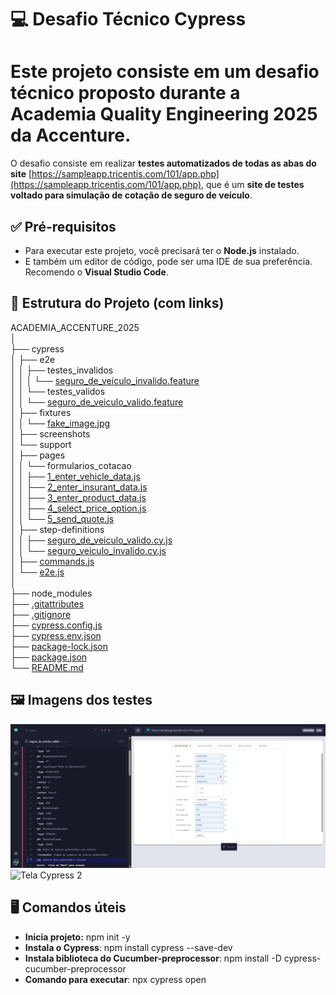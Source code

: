 # 💻 Desafio Técnico Cypress

# **Este projeto consiste em um desafio técnico proposto durante a Academia Quality Engineering 2025 da Accenture**.

O desafio consiste em realizar **testes automatizados de todas as abas do site** [https://sampleapp.tricentis.com/101/app.php](https://sampleapp.tricentis.com/101/app.php), que é um **site de testes voltado para simulação de cotação de seguro de veículo**.

## ✅ Pré-requisitos
- Para executar este projeto, você precisará ter o **Node.js** instalado.
- E também um editor de código, pode ser uma IDE de sua preferência. Recomendo o **Visual Studio Code**.

## 📁 Estrutura do Projeto (com links)

ACADEMIA_ACCENTURE_2025  
│  
├── cypress  
│   ├── e2e  
│   │   ├── testes_invalidos  
│   │   │   └── [seguro_de_veiculo_invalido.feature](cypress/e2e/testes_invalidos/seguro_de_veiculo_invalido.feature)  
│   │   └── testes_validos  
│   │       └── [seguro_de_veiculo_valido.feature](cypress/e2e/testes_validos/seguro_de_veiculo_valido.feature)  
│   ├── fixtures  
│   │   └── [fake_image.jpg](cypress/fixtures/fake_image.jpg)  
│   ├── screenshots  
│   └── support  
│       ├── pages  
│       │   └── formularios_cotacao  
│       │       ├── [1_enter_vehicle_data.js](cypress/support/pages/formularios_cotacao/1_enter_vehicle_data.js)  
│       │       ├── [2_enter_insurant_data.js](cypress/support/pages/formularios_cotacao/2_enter_insurant_data.js)  
│       │       ├── [3_enter_product_data.js](cypress/support/pages/formularios_cotacao/3_enter_product_data.js)  
│       │       ├── [4_select_price_option.js](cypress/support/pages/formularios_cotacao/4_select_price_option.js)  
│       │       └── [5_send_quote.js](cypress/support/pages/formularios_cotacao/5_send_quote.js)  
│       ├── step-definitions  
│       │   ├── [seguro_de_veiculo_valido.cy.js](cypress/support/step-definitions/seguro_de_veiculo_valido.cy.js)  
│       │   └── [seguro_veiculo_invalido.cy.js](cypress/support/step-definitions/seguro_veiculo_invalido.cy.js)  
│       ├── [commands.js](cypress/support/commands.js)  
│       └── [e2e.js](cypress/support/e2e.js)  
│  
├── node_modules  
├── [.gitattributes](.gitattributes)  
├── [.gitignore](.gitignore)  
├── [cypress.config.js](cypress.config.js)  
├── [cypress.env.json](cypress.env.json)  
├── [package-lock.json](package-lock.json)  
├── [package.json](package.json)  
└── [README.md](README.md)  

## 🖼️ Imagens dos testes
![Tela Teste Cypress](./cypress/fixtures/img_teste.png)
![Tela Cypress 2](./cypress/screenshots/Campos%20do%20cadastro%20do%20veículo%20preenchidos!.png)

## 🖥️  Comandos úteis
- **Inicia projeto:** npm init -y
- **Instala o Cypress**: npm install cypress --save-dev
- **Instala biblioteca do Cucumber-preprocessor**: npm install -D cypress-cucumber-preprocessor
- **Comando para executar**: npx cypress open